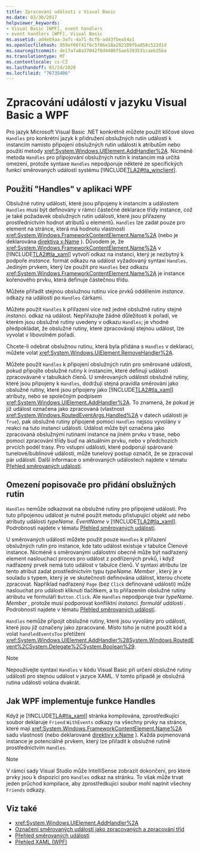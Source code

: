 ```yaml
---
title: Zpracování událostí v Visual Basic
ms.date: 03/30/2017
helpviewer_keywords:
- Visual Basic [WPF], event handlers
- event handlers [WPF], Visual Basic
ms.assetid: ad4eb9aa-3afc-4a71-8cf6-add3fbea54a1
ms.openlocfilehash: 959ef66f41f6c5f06e18a202109fba058c522d1d
ms.sourcegitcommit: de17a7a0a37042f0d4406f5ae5393531caeb25ba
ms.translationtype: MT
ms.contentlocale: cs-CZ
ms.lasthandoff: 01/24/2020
ms.locfileid: "76735406"
---
```

# <a name="visual-basic-and-wpf-event-handling"></a>Zpracování událostí v jazyku Visual Basic a WPF
Pro jazyk Microsoft Visual Basic .NET konkrétně můžete použít klíčové slovo `Handles` pro konkrétní jazyk k přidružení obslužných rutin událostí k instancím namísto připojení obslužných rutin událostí k atributům nebo použití metody <xref:System.Windows.UIElement.AddHandler%2A>. Nicméně metoda `Handles` pro připojování obslužných rutin k instancím má určitá omezení, protože syntaxe `Handles` nepodporuje některé ze specifických funkcí směrovaných událostí systému [!INCLUDE[TLA2#tla_winclient](../../../../includes/tla2sharptla-winclient-md.md)].  
  
## <a name="using-handles-in-a-wpf-application"></a>Použití "Handles" v aplikaci WPF  
 Obslužné rutiny událostí, které jsou připojeny k instancím a událostem `Handles` musí být definovány v rámci částečné deklarace třídy instance, což je také požadavek obslužných rutin události, které jsou přiřazeny prostřednictvím hodnot atributů u elementů. `Handles` lze zadat pouze pro element na stránce, která má hodnotu vlastnosti <xref:System.Windows.FrameworkContentElement.Name%2A> (nebo je deklarována [direktiva x:Name](../../../desktop-wpf/xaml-services/xname-directive.md) ). Důvodem je, že <xref:System.Windows.FrameworkContentElement.Name%2A> v [!INCLUDE[TLA2#tla_xaml](../../../../includes/tla2sharptla-xaml-md.md)] vytvoří odkaz na instanci, který je nezbytný k podpoře *instance.* formát odkazu na událost vyžadovaný syntaxí `Handles`. Jediným prvkem, který lze použít pro `Handles` bez odkazu <xref:System.Windows.FrameworkContentElement.Name%2A> je instance kořenového prvku, která definuje částečnou třídu.  
  
 Můžete přiřadit stejnou obslužnou rutinu více prvků oddělením *instance.* odkazy na události po `Handles` čárkami.  
  
 Můžete použít `Handles` k přiřazení více než jedné obslužné rutiny stejné *instanci.* odkaz na událost. Nepřiřazujte žádné důležitosti k pořadí, ve kterém jsou obslužné rutiny uvedeny v odkazu `Handles`; je vhodné předpokládat, že obslužné rutiny, které zpracovávají stejnou událost, lze vyvolat v libovolném pořadí.  
  
 Chcete-li odebrat obslužnou rutinu, která byla přidána s `Handles` v deklaraci, můžete volat <xref:System.Windows.UIElement.RemoveHandler%2A>.  
  
 Můžete použít `Handles` k připojení obslužných rutin pro směrované události, pokud připojíte obslužné rutiny k instancím, které definují události zpracovávané v tabulkách členů. U směrovaných událostí obslužné rutiny, které jsou připojeny k `Handles`, dodržují stejná pravidla směrování jako obslužné rutiny, které jsou připojeny jako [!INCLUDE[TLA2#tla_xaml](../../../../includes/tla2sharptla-xaml-md.md)] atributy, nebo se společným podpisem <xref:System.Windows.UIElement.AddHandler%2A>. To znamená, že pokud je již událost označena jako zpracovaná (vlastnost <xref:System.Windows.RoutedEventArgs.Handled%2A> v datech události je `True`), pak obslužné rutiny připojené pomocí `Handles` nejsou vyvolány v reakci na tuto instanci události. Událost může být označena jako zpracovaná obslužnými rutinami instance na jiném prvku v trase, nebo pomocí zpracování třídy buď na aktuálním prvku, nebo v předchozích prvcích podél trasy. Pro vstupní události, které podporují spárované tunelové/bublinové události, může tunelový postup označit, že se zpracoval pár událostí. Další informace o směrovaných událostech najdete v tématu [Přehled směrovaných událostí](routed-events-overview.md).  
  
## <a name="limitations-of-handles-for-adding-handlers"></a>Omezení popisovače pro přidání obslužných rutin  
 `Handles` nemůže odkazovat na obslužné rutiny pro připojené události. Pro tuto připojenou událost je nutné použít metodu přistupující objekt `add` nebo atributy události *typeName. EventName* v [!INCLUDE[TLA2#tla_xaml](../../../../includes/tla2sharptla-xaml-md.md)]. Podrobnosti najdete v tématu [Přehled směrovaných událostí](routed-events-overview.md).  
  
 U směrovaných událostí můžete použít pouze `Handles` k přiřazení obslužných rutin pro instance, kde tato událost existuje v tabulce Členové instance. Nicméně s směrovanými událostmi obecně může být nadřazený element naslouchací proces pro událost z podřízených prvků, i když nadřazený prvek nemá tuto událost v tabulce členů. V syntaxi atributu lze tento atribut zadat prostřednictvím typu *typeName. Member* , který je v souladu s typem, který je ve skutečnosti definována událost, kterou chcete zpracovat. Například nadřazený `Page` (bez `Click` definované události) může naslouchat pro události kliknutí tlačítkem, a to přiřazením obslužné rutiny atributu ve formuláři `Button.Click`. Ale `Handles` nepodporuje tvar *typeName. Member* , protože musí podporovat konfliktní *instanci. formulář události* . Podrobnosti najdete v tématu [Přehled směrovaných událostí](routed-events-overview.md).  
  
 `Handles` nemůže připojit obslužné rutiny, které jsou vyvolány pro události, které jsou již označeny jako zpracované. Místo toho je nutné použít kód a volat `handledEventsToo` přetížení <xref:System.Windows.UIElement.AddHandler%28System.Windows.RoutedEvent%2CSystem.Delegate%2CSystem.Boolean%29>.  
  
> [!NOTE]
> Nepoužívejte syntaxi `Handles` v kódu Visual Basic při určení obslužné rutiny události pro stejnou událost v jazyce XAML. V tomto případě je obslužná rutina události volána dvakrát.  
  
## <a name="how-wpf-implements-handles-functionality"></a>Jak WPF implementuje funkce Handles  
 Když je [!INCLUDE[TLA#tla_xaml](../../../../includes/tlasharptla-xaml-md.md)] stránka kompilována, zprostředkující soubor deklaruje `Friend` `WithEvents` odkazy na všechny prvky na stránce, které mají <xref:System.Windows.FrameworkContentElement.Name%2A> sadu vlastností (nebo deklarované [direktivy x:Name](../../../desktop-wpf/xaml-services/xname-directive.md) ). Každá pojmenovaná instance je potenciálně prvkem, který lze přiřadit k obslužné rutině prostřednictvím `Handles`.  
  
> [!NOTE]
> V rámci sady Visual Studio může IntelliSense zobrazit dokončení, pro které prvky jsou k dispozici pro `Handles` odkaz na stránku. To však může trvat jeden průchod kompilace, aby zprostředkující soubor mohl naplnit všechny `Friends` odkazy.  
  
## <a name="see-also"></a>Viz také

- <xref:System.Windows.UIElement.AddHandler%2A>
- [Označení směrovaných událostí jako zpracovaných a zpracování tříd](marking-routed-events-as-handled-and-class-handling.md)
- [Přehled směrovaných událostí](routed-events-overview.md)
- [Přehled XAML (WPF)](../../../desktop-wpf/fundamentals/xaml.md)

